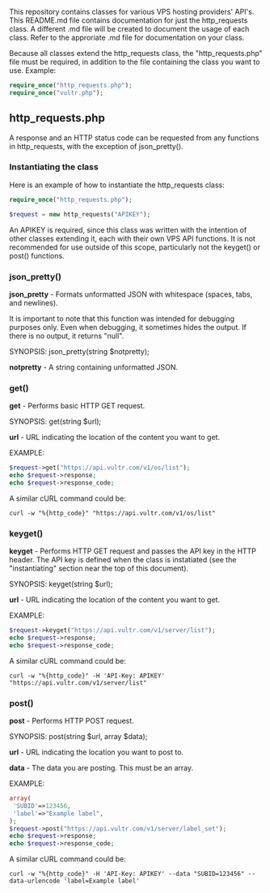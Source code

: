 This repository contains classes for various VPS hosting providers' API's. This README.md file contains documentation for just the http_requests class. A different .md file will be created to document the usage of each class. Refer to the approriate .md file for documentation on your class.

Because all classes extend the http_requests class, the "http_requests.php" file must be required, in addition to the file containing the class you want to use. Example:

```php
require_once("http_requests.php");
require_once("vultr.php");
```

## http_requests.php

A response and an HTTP status code can be requested from any functions in http_requests, with the exception of json_pretty().

### Instantiating the class

Here is an example of how to instantiate the http_requests class:

```php
require_once("http_requests.php");

$request = new http_requests("APIKEY");
```
An APIKEY is required, since this class was written with the intention of other classes extending it, each with their own VPS API functions. It is not recommended for use outside of this scope, particularly not the keyget() or post() functions. 

### json_pretty()

**json_pretty** - Formats unformatted JSON with whitespace (spaces, tabs, and newlines).

It is important to note that this function was intended for debugging purposes only. Even when debugging, it sometimes hides the output. If there is no output, it returns "null".

SYNOPSIS: json_pretty(string $notpretty);

**notpretty** - A string containing unformatted JSON.

### get()

**get** - Performs basic HTTP GET request. 

SYNOPSIS: get(string $url);

**url** - URL indicating the location of the content you want to get.

EXAMPLE:

```php
$request->get("https://api.vultr.com/v1/os/list");
echo $request->response;
echo $request->response_code;
```

A similar cURL command could be:

```shell
curl -w "%{http_code}" "https://api.vultr.com/v1/os/list"
```

### keyget()

**keyget** - Performs HTTP GET request and passes the API key in the HTTP header. The API key is defined when the class is instatiated (see the "instantiating" section near the top of this document).

SYNOPSIS: keyget(string $url);

**url** - URL indicating the location of the content you want to get.

EXAMPLE:
```php
$request->keyget("https://api.vultr.com/v1/server/list");
echo $request->response;
echo $request->response_code;
```

A similar cURL command could be:

```shell
curl -w "%{http_code}" -H 'API-Key: APIKEY' "https://api.vultr.com/v1/server/list"
```

### post()

**post** - Performs HTTP POST request. 

SYNOPSIS: post(string $url, array $data);

**url** - URL indicating the location you want to post to.

**data** - The data you are posting. This must be an array.

EXAMPLE:
```php
array(
 'SUBID'=>123456,
 'label'=>"Example label",
);
$request->post("https://api.vultr.com/v1/server/label_set");
echo $request->response;
echo $request->response_code;
```

A similar cURL command could be:

```shell
curl -w "%{http_code}" -H 'API-Key: APIKEY' --data "SUBID=123456" --data-urlencode 'label=Example label'
```
